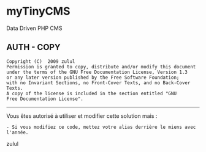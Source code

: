 myTinyCMS
=========

Data Driven PHP CMS

## AUTH - COPY
    Copyright (C)  2009 zulul
    Permission is granted to copy, distribute and/or modify this document
    under the terms of the GNU Free Documentation License, Version 1.3
    or any later version published by the Free Software Foundation;
    with no Invariant Sections, no Front-Cover Texts, and no Back-Cover Texts.
    A copy of the license is included in the section entitled "GNU
    Free Documentation License".

-----------------------
Vous êtes autorisé à utiliser et modifier cette solution mais :

	- Si vous modifiez ce code, mettez votre alias derrière le miens avec l'année.

zulul
